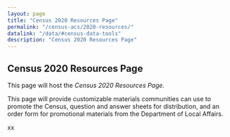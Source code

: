 ```yaml
---
layout: page
title: "Census 2020 Resources Page"
permalink: "/census-acs/2020-resources/"
datalink: "/data/#census-data-tools"
description: "Census 2020 Resources Page"
---
```


 ## Census 2020 Resources Page<br>
 
 This page will host the *Census 2020 Resources Page.*
 
 This page will provide customizable materials communities can use to promote the Census, question and answer sheets for distribution, and an order form for promotional materials from the Department of Local Affairs.
 
xx
